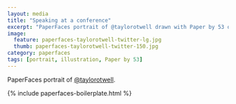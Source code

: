 ```yaml
---
layout: media
title: "Speaking at a conference"
excerpt: "PaperFaces portrait of @taylorotwell drawn with Paper by 53 on an iPad."
image: 
  feature: paperfaces-taylorotwell-twitter-lg.jpg
  thumb: paperfaces-taylorotwell-twitter-150.jpg
category: paperfaces
tags: [portrait, illustration, Paper by 53]
---
```


PaperFaces portrait of [@taylorotwell](http://twitter.com/taylorotwell).

{% include paperfaces-boilerplate.html %}